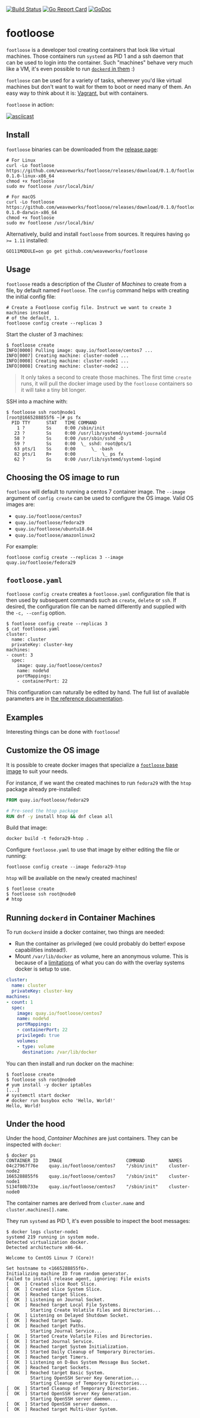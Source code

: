 [![Build Status](https://travis-ci.com/weaveworks/footloose.svg?branch=master)](https://travis-ci.com/weaveworks/footloose)
[![Go Report Card](https://goreportcard.com/badge/github.com/weaveworks/footloose)](https://goreportcard.com/report/github.com/weaveworks/footloose)
[![GoDoc](https://godoc.org/github.com/weaveworks/footloose?status.svg)](https://godoc.org/github.com/weaveworks/footloose)

# footloose

`footloose` is a developer tool creating containers that look like virtual
machines. Those containers run `systemd` as PID 1 and a ssh daemon that can
be used to login into the container. Such "machines" behave very much like a
VM, it's even possible to run [`dockerd` in them][readme-did] :)

`footloose` can be used for a variety of tasks, wherever you'd like virtual
machines but don't want to wait for them to boot or need many of them. An
easy way to think about it is: [Vagrant](https://www.vagrantup.com/), but
with containers.

`footloose` in action:

[![asciicast](https://asciinema.org/a/226185.svg)](https://asciinema.org/a/226185)

[readme-did]: https://github.com/weaveworks/footloose#running-dockerd-in-container-machines

## Install

`footloose` binaries can be downloaded from the [release page][gh-release]:

```console
# For Linux
curl -Lo footloose https://github.com/weaveworks/footloose/releases/download/0.1.0/footloose-0.1.0-linux-x86_64
chmod +x footloose
sudo mv footloose /usr/local/bin/

# For macOS
curl -Lo footloose https://github.com/weaveworks/footloose/releases/download/0.1.0/footloose-0.1.0-darwin-x86_64
chmod +x footloose
sudo mv footloose /usr/local/bin/
```

Alternatively, build and install `footloose` from sources. It requires having
`go >= 1.11` installed:

```console
GO111MODULE=on go get github.com/weaveworks/footloose
```

[gh-release]: https://github.com/weaveworks/footloose/releases

## Usage

`footloose` reads a description of the *Cluster* of *Machines* to create from a
file, by default named `Footloose`. The `config` command helps with creating the
initial config file:

```console
# Create a Footloose config file. Instruct we want to create 3 machines instead
# of the default, 1.
footloose config create --replicas 3
```

Start the cluster of 3 machines:

```console
$ footloose create
INFO[0000] Pulling image: quay.io/footloose/centos7 ...
INFO[0007] Creating machine: cluster-node0 ...
INFO[0008] Creating machine: cluster-node1 ...
INFO[0008] Creating machine: cluster-node2 ...
```

> It only takes a second to create those machines. The first time `create`
runs, it will pull the docker image used by the `footloose` containers so it
will take a tiny bit longer.

SSH into a machine with:

```console
$ footloose ssh root@node1
[root@1665288855f6 ~]# ps fx
  PID TTY      STAT   TIME COMMAND
    1 ?        Ss     0:00 /sbin/init
   23 ?        Ss     0:00 /usr/lib/systemd/systemd-journald
   58 ?        Ss     0:00 /usr/sbin/sshd -D
   59 ?        Ss     0:00  \_ sshd: root@pts/1
   63 pts/1    Ss     0:00      \_ -bash
   82 pts/1    R+     0:00          \_ ps fx
   62 ?        Ss     0:00 /usr/lib/systemd/systemd-logind
```

## Choosing the OS image to run

`footloose` will default to running a centos 7 container image. The `--image`
argument of `config create` can be used to configure the OS image. Valid OS
images are:

- `quay.io/footloose/centos7`
- `quay.io/footloose/fedora29`
- `quay.io/footloose/ubuntu18.04`
- `quay.io/footloose/amazonlinux2`

For example:

```console
footloose config create --replicas 3 --image quay.io/footloose/fedora29
```

## `footloose.yaml`

`footloose config create` creates a `footloose.yaml` configuration file that is then
used by subsequent commands such as `create`, `delete` or `ssh`. If desired,
the configuration file can be named differently and supplied with the
`-c, --config` option.

```console
$ footloose config create --replicas 3
$ cat footloose.yaml
cluster:
  name: cluster
  privateKey: cluster-key
machines:
- count: 3
  spec:
    image: quay.io/footloose/centos7
    name: node%d
    portMappings:
    - containerPort: 22
```

This configuration can naturally be edited by hand. The full list of
available parameters are in [the reference documentation][pkg-config].

[pkg-config]: https://godoc.org/github.com/weaveworks/footloose/pkg/config

## Examples

Interesting things can be done with `footloose`!

## Customize the OS image

It is possible to create docker images that specialize a [`footloose` base
image](https://github.com/weaveworks/footloose#choosing-the-os-image-to-run) to
suit your needs.

For instance, if we want the created machines to run `fedora29` with the
`htop` package already pre-installed:

```Dockerfile
FROM quay.io/footloose/fedora29

# Pre-seed the htop package
RUN dnf -y install htop && dnf clean all

```

Build that image:

```console
docker build -t fedora29-htop .
```

Configure `footloose.yaml` to use that image by either editing the file or running:

```console
footloose config create --image fedora29-htop
````

`htop` will be available on the newly created machines!

```console
$ footloose create
$ footloose ssh root@node0
# htop
```

## Running `dockerd` in Container Machines

To run `dockerd` inside a docker container, two things are needed:

- Run the container as privileged (we could probably do better! expose
capabilities instead!).
- Mount `/var/lib/docker` as volume, here an anonymous volume. This is
because of a [limitations][dind] of what you can do with the overlay systems
docker is setup to use.

```yaml
cluster:
  name: cluster
  privateKey: cluster-key
machines:
- count: 1
  spec:
    image: quay.io/footloose/centos7
    name: node%d
    portMappings:
    - containerPort: 22
    privileged: true
    volumes:
    - type: volume
      destination: /var/lib/docker
```

You can then install and run docker on the machine:

```console
$ footloose create
$ footloose ssh root@node0
# yum install -y docker iptables
[...]
# systemctl start docker
# docker run busybox echo 'Hello, World!'
Hello, World!
```

[dind]: https://jpetazzo.github.io/2015/09/03/do-not-use-docker-in-docker-for-ci/

## Under the hood

Under the hood, *Container Machines* are just containers. They can be
inspected with `docker`:

```console
$ docker ps
CONTAINER ID    IMAGE                        COMMAND         NAMES
04c27967f76e    quay.io/footloose/centos7    "/sbin/init"    cluster-node2
1665288855f6    quay.io/footloose/centos7    "/sbin/init"    cluster-node1
5134f80b733e    quay.io/footloose/centos7    "/sbin/init"    cluster-node0
```

The container names are derived from `cluster.name` and
`cluster.machines[].name`.

They run `systemd` as PID 1, it's even possible to inspect the boot messages:

```console
$ docker logs cluster-node1
systemd 219 running in system mode.
Detected virtualization docker.
Detected architecture x86-64.

Welcome to CentOS Linux 7 (Core)!

Set hostname to <1665288855f6>.
Initializing machine ID from random generator.
Failed to install release agent, ignoring: File exists
[  OK  ] Created slice Root Slice.
[  OK  ] Created slice System Slice.
[  OK  ] Reached target Slices.
[  OK  ] Listening on Journal Socket.
[  OK  ] Reached target Local File Systems.
         Starting Create Volatile Files and Directories...
[  OK  ] Listening on Delayed Shutdown Socket.
[  OK  ] Reached target Swap.
[  OK  ] Reached target Paths.
         Starting Journal Service...
[  OK  ] Started Create Volatile Files and Directories.
[  OK  ] Started Journal Service.
[  OK  ] Reached target System Initialization.
[  OK  ] Started Daily Cleanup of Temporary Directories.
[  OK  ] Reached target Timers.
[  OK  ] Listening on D-Bus System Message Bus Socket.
[  OK  ] Reached target Sockets.
[  OK  ] Reached target Basic System.
         Starting OpenSSH Server Key Generation...
         Starting Cleanup of Temporary Directories...
[  OK  ] Started Cleanup of Temporary Directories.
[  OK  ] Started OpenSSH Server Key Generation.
         Starting OpenSSH server daemon...
[  OK  ] Started OpenSSH server daemon.
[  OK  ] Reached target Multi-User System.
```
